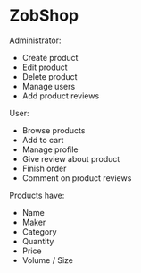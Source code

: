 # ZobShop

Administrator:
- Create product
- Edit product
- Delete product
- Manage users
- Add product reviews

User:
- Browse products
- Add to cart
- Manage profile
- Give review about product
- Finish order
- Comment on product reviews

Products have:
 - Name
 - Maker
 - Category
 - Quantity 
 - Price
 - Volume / Size
